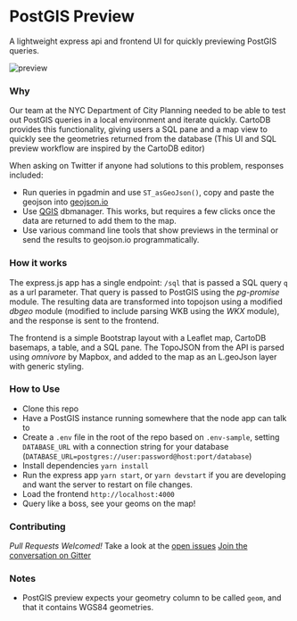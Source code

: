 # PostGIS Preview
A lightweight express api and frontend UI for quickly previewing PostGIS queries. 

![preview](https://cloud.githubusercontent.com/assets/1833820/14897977/7e8088cc-0d52-11e6-9c0e-b56f3b2af954.gif)

### Why
Our team at the NYC Department of City Planning needed to be able to test out PostGIS queries in a local environment and iterate quickly.  CartoDB provides this functionality, giving users a SQL pane and a map view to quickly see the geometries returned from the database (This UI and SQL preview workflow are inspired by the CartoDB editor)

When asking on Twitter if anyone had solutions to this problem, responses included:
  - Run queries in pgadmin and use `ST_asGeoJson()`, copy and paste the geojson into [geojson.io](http://www.geojson.io)
  - Use [QGIS](http://www.qgis.org/en/site/) dbmanager.  This works, but requires a few clicks once the data are returned to add them to the map.
  - Use various command line tools that show previews in the terminal or send the results to geojson.io programmatically.

### How it works
The express.js app has a single endpoint:  `/sql` that is passed a SQL query `q` as a url parameter.  That query is passed to PostGIS using the _pg-promise_ module.  The resulting data are transformed into topojson using a modified _dbgeo_ module (modified to include parsing WKB using the _WKX_ module), and the response is sent to the frontend.

The frontend is a simple Bootstrap layout with a Leaflet map, CartoDB basemaps, a table, and a SQL pane.  The TopoJSON from the API is parsed using _omnivore_ by Mapbox, and added to the map as an L.geoJson layer with generic styling.

### How to Use

- Clone this repo
- Have a PostGIS instance running somewhere that the node app can talk to
- Create a `.env` file in the root of the repo based on `.env-sample`, setting `DATABASE_URL` with a connection string for your database (`DATABASE_URL=postgres://user:password@host:port/database`)
- Install dependencies `yarn install`
- Run the express app `yarn start`, or `yarn devstart` if you are developing and want the server to restart on file changes.
- Load the frontend `http://localhost:4000`
- Query like a boss, see your geoms on the map!

### Contributing
_Pull Requests Welcomed!_  Take a look at the [open issues](https://github.com/chriswhong/postgis-preview/issues)
[Join the conversation on Gitter](https://gitter.im/postgis-preview/Lobby#)

### Notes

- PostGIS preview expects your geometry column to be called `geom`, and that it contains WGS84 geometries.

